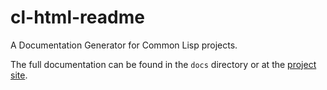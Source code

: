 cl-html-readme
==============

A Documentation Generator for Common Lisp projects.  

The full documentation can be found in the `docs` directory or at the [project
site](https://frechmatz.github.io/cl-html-readme/).

